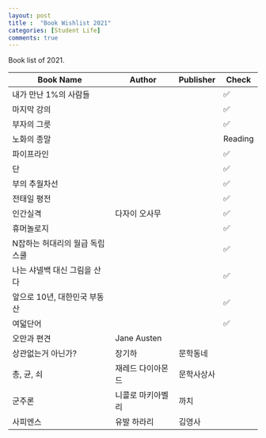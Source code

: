 ```yaml
---
layout: post
title :  "Book Wishlist 2021"
categories: [Student Life]
comments: true
---
```


Book list of 2021.

Book Name | Author | Publisher | Check
--------- | ------ | --------- | ------
내가 만난 1%의 사람들 | | | :white_check_mark:
마지막 강의 | | | :white_check_mark:
부자의 그릇 | | | :white_check_mark:
노화의 종말 | | | Reading
파이프라인 | | | :white_check_mark:
단 | | | :white_check_mark:
부의 추월차선 ||| :white_check_mark:
전태일 평전 ||| :white_check_mark:
인간실격 | 다자이 오사무 || :white_check_mark:
휴머놀로지 ||| :white_check_mark:
N잡하는 허대리의 월급 독립스쿨 ||| :white_check_mark:
나는 샤넬백 대신 그림을 산다 ||| :white_check_mark:
앞으로 10년, 대한민국 부동산 ||| :white_check_mark:
여덟단어 ||| :white_check_mark:
오만과 편견| Jane Austen | | 
상관없는거 아닌가? | 장기하 | 문학동네 |
총, 균, 쇠 | 재레드 다이아몬드 | 문학사상사 |
군주론 | 니콜로 마키아벨리 | 까치 |
사피엔스 | 유발 하라리 | 김영사  |
